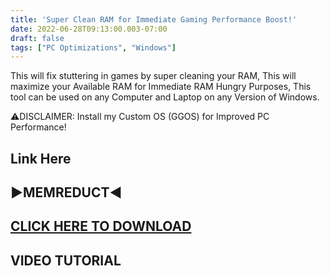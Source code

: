 ```yaml
---
title: 'Super Clean RAM for Immediate Gaming Performance Boost!'
date: 2022-06-28T09:13:00.003-07:00
draft: false
tags: ["PC Optimizations", "Windows"]
---
```



This will fix stuttering in games by super cleaning your RAM, This will maximize your Available RAM for Immediate RAM Hungry Purposes, This tool can be used on any Computer and Laptop on any Version of Windows.

⚠DISCLAIMER: Install my Custom OS (GGOS) for Improved PC Performance!

Link Here
---------

▶MEMREDUCT◀
-----------

**[CLICK HERE TO DOWNLOAD](https://www.henrypp.org/product/memreduct)**
-----------------------------------------------------------------------

**VIDEO TUTORIAL**
------------------